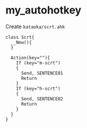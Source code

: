 # my_autohotkey

Create `kataoka/scrt.ahk`


```
class Scrt{
  __New(){
  }

  Action(key=""){
    If (key="m-scrt")
    {
      Send, SENTENCE01
      Return
    }
    If (key="h-scrt")
    {
      Send, SENTENCE02
      Return
    }
  }
}
```